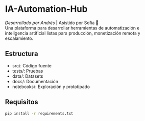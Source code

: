# IA-Automation-Hub

*Desarrollado por Andrés* | Asistido por Sofía 🤖  
Una plataforma para desarrollar herramientas de automatización e inteligencia artificial listas para producción, monetización remota y escalamiento.

## Estructura

- src/: Código fuente
- tests/: Pruebas
- data/: Datasets
- docs/: Documentación
- notebooks/: Exploración y prototipado

## Requisitos

```bash
pip install -r requirements.txt

